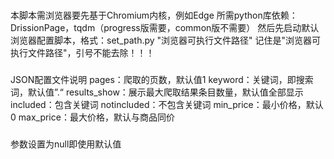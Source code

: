 ###
本脚本需浏览器要先基于Chromium内核，例如Edge
所需python库依赖：DrissionPage，tqdm（progress版需要，common版不需要）
然后先启动默认浏览器配置脚本，格式：set_path.py "浏览器可执行文件路径"
记住是"浏览器可执行文件路径"，引号不能去除！！！
###
JSON配置文件说明
pages：爬取的页数，默认值1
keyword：关键词，即搜索词，默认值”.“
results_show：展示最大爬取结果条目数量，默认值全部显示
included：包含关键词
notincluded：不包含关键词
min_price：最小价格，默认0
max_price：最大价格，默认与商品同价
###
参数设置为null即使用默认值